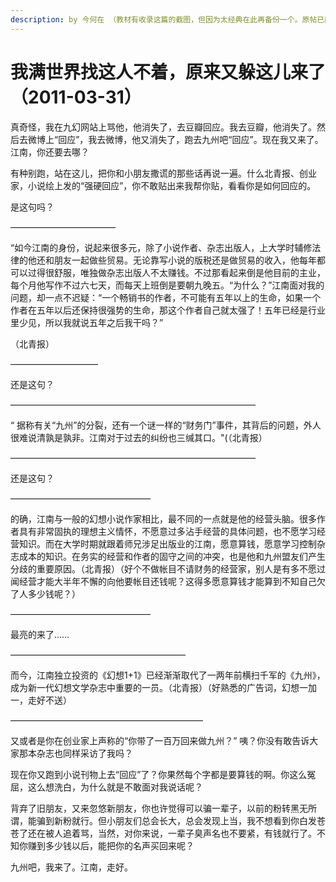 ```yaml
---
description: by 今何在 （教材有收录这篇的截图，但因为太经典在此再备份一个。原帖已删除）
---
```


# 我满世界找这人不着，原来又躲这儿来了（2011-03-31）

真奇怪，我在九幻网站上骂他，他消失了，去豆瓣回应。我去豆瓣，他消失了。然后去微博上“回应”，我去微博，他又消失了，跑去九州吧“回应”。现在我又来了。江南，你还要去哪？

&#x20;

&#x20;

有种别跑，站在这儿，把你和小朋友撒谎的那些话再说一遍。什么北青报、创业家，小说绘上发的“强硬回应”，你不敢贴出来我帮你贴，看看你是如何回应的。

&#x20;

&#x20;

&#x20;

是这句吗？

————————————

“如今江南的身份，说起来很多元，除了小说作者、杂志出版人，上大学时辅修法律的他还和朋友一起做些贸易。无论靠写小说的版税还是做贸易的收入，他每年都可以过得很舒服，唯独做杂志出版人不太赚钱。不过那看起来倒是他目前的主业，每个月他写作不过六七天，而每天上班倒是要朝九晚五。“为什么？”江南面对我的问题，却一点不迟疑：“一个畅销书的作者，不可能有五年以上的生命，如果一个作者在五年以后还保持很强势的生命，那这个作者自己就太强了！五年已经是行业里少见，所以我就说五年之后我干吗？”

（北青报）

——————————

&#x20;

&#x20;

还是这句？

————————————————————————————

“ 据称有关“九州”的分裂，还有一个谜一样的“财务门”事件，其背后的问题，外人很难说清孰是孰非。江南对于过去的纠纷也三缄其口。"(（北青报）

————————————————————————————

&#x20;

&#x20;

还是这句？

&#x20;

————————————————

的确，江南与一般的幻想小说作家相比，最不同的一点就是他的经营头脑。很多作者具有非常固执的理想主义情怀，不愿意过多沾手经营的具体问题，也不愿学习经营知识。而在大学时期就跟着师兄涉足出版业的江南，愿意算钱，愿意学习控制杂志成本的知识。在务实的经营和作者的固守之间的冲突，也是他和九州盟友们产生分歧的重要原因。（北青报）（好个不做帐目不请财务的经营家，别人是有多不愿过闻经营才能大半年不懈的向他要帐目还钱呢？这得多愿意算钱才能算到不知自己欠了人多少钱呢？）

————————————————

&#x20;

最亮的来了……

————————————————————

而今，江南独立投资的《幻想1+1》已经渐渐取代了一两年前横扫千军的《九州》，成为新一代幻想文学杂志中重要的一员。（北青报）（好熟悉的广告词，幻想一加一，走好不送）

——————————————————————

&#x20;

&#x20;

又或者是你在创业家上声称的“你带了一百万回来做九州？” 咦？你没有敢告诉大家那本杂志也同样采访了我吗？

&#x20;

&#x20;

现在你又跑到小说刊物上去“回应”了？你果然每个字都是要算钱的啊。你这么冤屈，这么想洗白，为什么就是不敢面对我说话呢？

&#x20;

&#x20;

背弃了旧朋友，又来忽悠新朋友，你也许觉得可以骗一辈子，以前的粉转黑无所谓，能骗到新粉就行。但小朋友们总会长大，总会发现上当，我不想看到你白发苍苍了还在被人追着骂，当然，对你来说，一辈子臭声名也不要紧，有钱就行了。不知你赚到多少钱以后，能把你的名声买回来呢？

&#x20;

九州吧，我来了。江南，走好。
